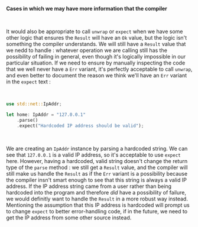 **Cases in which we may have more information that the compiler**

<br>

It would also be appropriate to call `unwrap` or `expect` when we have some other logic that ensures the
`Result` will have an `Ok` value, but the logic isn't something the compiler understands. We will still
have a `Result` value that we nedd to handle : whatever operation we are calling still has the possibility
of failing in general, even though it's logically impossible in our particular situation. If we need to
ensure by manually inspecting the code that we well never have a `Err` variant, it's perfectly acceptable
to call `unwrap`, and even better to document the reason we think we'll have an `Err` variant in the
`expect` text :

<br>

```rust
use std::net::IpAddr;

let home: IpAddr = "127.0.0.1"
    .parse()
    .expect("Hardcoded IP address should be valid");

```

<br>

We are creating an `IpAddr` instance by parsing a hardcoded string. We can see that `127.0.0.1` is a valid
IP address, so it's acceptable to use `expect` here. However, having a hardcoded, valid string doesn't change
the return type of the `parse` method : we still get a `Result` value, and the compiler will still make
us handle the `Result` as if the `Err` variant is a possibility because the compiler insn't smart enough
to see that this string is always a valid IP address. If the IP address string came from a user rather
than being hardcoded into the program and therefore *did* have a possibility of failure, we would definitly
want to handle the `Result` in a more robust way instead. Mentioning the assumption that this IP address
is hardcoded will prompt us to change `expect` to better error-handling code, if in the future, we need
to get the IP address from some other source instead.

